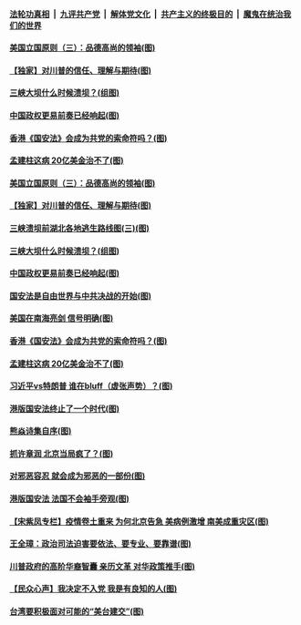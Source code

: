 ####  [法轮功真相](../../../../basic/blob/master/README.md?t=07101131) &nbsp;|&nbsp; [九评共产党](../../../../9ping.md/blob/master/README.md?t=07101131) &nbsp;|&nbsp; [解体党文化](../../../../jtdwh.md/blob/master/README.md?t=07101131)  &nbsp;|&nbsp; [共产主义的终极目的](../../../../gczydzjmd.md/blob/master/README.md?t=07101131) &nbsp;|&nbsp; [魔鬼在统治我们的世界](../../../../mgztzwmdsj.md/blob/master/README.md?t=07101131) 

#### [美国立国原则（三）：品德高尚的领袖(图)](../pages/p4/939203.md?t=07101131) 

#### [【独家】对川普的信任、理解与期待(图)](../pages/p4/939230.md?t=07101131) 

#### [三峡大坝什么时候溃坝？(组图)](../pages/p4/939216.md?t=07101131) 

#### [中国政权更易前奏已经响起(图)](../pages/p4/939208.md?t=07101131) 

#### [香港《国安法》会成为共党的索命符吗？(图)](../pages/p4/939209.md?t=07101131) 

#### [孟建柱这病 20亿美金治不了(图)](../pages/p4/939137.md?t=07101131) 

#### [美国立国原则（三）：品德高尚的领袖(图)](../pages/p4/939203.md?t=07101131) 

#### [【独家】对川普的信任、理解与期待(图)](../pages/p4/939230.md?t=07101131) 

#### [三峡溃坝前湖北各地逃生路线图(三)(图)](../pages/p4/939234.md?t=07101131) 

#### [三峡大坝什么时候溃坝？(组图)](../pages/p4/939216.md?t=07101131) 

#### [中国政权更易前奏已经响起(图)](../pages/p4/939208.md?t=07101131) 

#### [国安法是自由世界与中共决战的开始(图)](../pages/p4/939213.md?t=07101131) 

#### [美国在南海亮剑 信号明确(图)](../pages/p4/939207.md?t=07101131) 

#### [香港《国安法》会成为共党的索命符吗？(图)](../pages/p4/939209.md?t=07101131) 

#### [孟建柱这病 20亿美金治不了(图)](../pages/p4/939137.md?t=07101131) 

#### [习近平vs特朗普 谁在bluff（虚张声势）？(图)](../pages/p4/939121.md?t=07101131) 

#### [港版国安法终止了一个时代(图)](../pages/p4/939118.md?t=07101131) 

#### [熊焱诗集自序(图)](../pages/p4/939119.md?t=07101131) 

#### [抓许章润 北京当局疯了？(图)](../pages/p4/939116.md?t=07101131) 

#### [对邪恶容忍 就会成为邪恶的一部份(图)](../pages/p4/939114.md?t=07101131) 

#### [港版国安法 法国不会袖手旁观(图)](../pages/p4/939112.md?t=07101131) 

#### [【宋紫凤专栏】疫情卷土重来 为何北京告急 美病例激增 南美成重灾区(图)](../pages/p4/938242.md?t=07101131) 

#### [王全璋：政治司法迫害要依法、要专业、要靠谱(图)](../pages/p4/939071.md?t=07101131) 

#### [川普政府的高阶华裔智囊 亲历文革 对华政策推手(图)](../pages/p4/939009.md?t=07101131) 

#### [【民众心声】我决定不入党 我是有良知的人(图)](../pages/p4/938918.md?t=07101131) 

#### [台湾要积极面对可能的“美台建交”(图)](../pages/p4/939016.md?t=07101131) 

